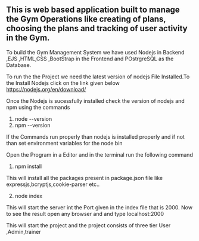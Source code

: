## This is web based application built to manage the Gym Operations like creating of plans, choosing the plans and tracking of user activity in  the Gym.

To build the Gym Management System we have used Nodejs in Backend ,EJS ,HTML,CSS ,BootStrap in the Frontend and POstrgreSQL as the Database.


To run the the Project we need the latest version of nodejs File Installed.To the Install Nodejs click on the link given below
https://nodejs.org/en/download/


Once the Nodejs is sucessfully installed check the version of nodejs and npm using the commands
1. node --version
2. npm --version

If the Commands run properly than nodejs is installed properly and if not than set environment variables for the node bin 

Open the Program in a Editor and in the terminal run the following command

1. npm install 
 
 This will install all the packages present in package.json file  like expressjs,bcryptjs,cookie-parser etc..


2. node index

This will start the server int the Port given in the index file that is 2000.
Now to see the result open any browser and and type    localhost:2000

This will start the project and the project consists of three tier User ,Admin,trainer







